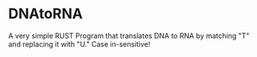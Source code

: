 # DNAtoRNA
A very simple RUST Program that translates DNA to RNA by matching "T" and replacing it with "U." 
  Case in-sensitive!
